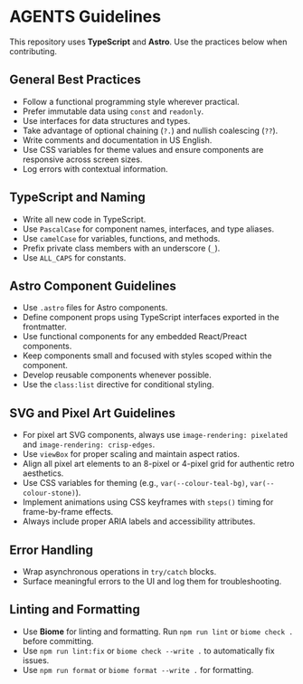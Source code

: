 # AGENTS Guidelines

This repository uses **TypeScript** and **Astro**. Use the practices below when contributing.

## General Best Practices

- Follow a functional programming style wherever practical.
- Prefer immutable data using `const` and `readonly`.
- Use interfaces for data structures and types.
- Take advantage of optional chaining (`?.`) and nullish coalescing (`??`).
- Write comments and documentation in US English.
- Use CSS variables for theme values and ensure components are responsive across screen sizes.
- Log errors with contextual information.

## TypeScript and Naming

- Write all new code in TypeScript.
- Use `PascalCase` for component names, interfaces, and type aliases.
- Use `camelCase` for variables, functions, and methods.
- Prefix private class members with an underscore (`_`).
- Use `ALL_CAPS` for constants.

## Astro Component Guidelines

- Use `.astro` files for Astro components.
- Define component props using TypeScript interfaces exported in the frontmatter.
- Use functional components for any embedded React/Preact components.
- Keep components small and focused with styles scoped within the component.
- Develop reusable components whenever possible.
- Use the `class:list` directive for conditional styling.

## SVG and Pixel Art Guidelines

- For pixel art SVG components, always use `image-rendering: pixelated` and `image-rendering: crisp-edges`.
- Use `viewBox` for proper scaling and maintain aspect ratios.
- Align all pixel art elements to an 8-pixel or 4-pixel grid for authentic retro aesthetics.
- Use CSS variables for theming (e.g., `var(--colour-teal-bg)`, `var(--colour-stone)`).
- Implement animations using CSS keyframes with `steps()` timing for frame-by-frame effects.
- Always include proper ARIA labels and accessibility attributes.

## Error Handling

- Wrap asynchronous operations in `try/catch` blocks.
- Surface meaningful errors to the UI and log them for troubleshooting.

## Linting and Formatting

- Use **Biome** for linting and formatting. Run `npm run lint` or `biome check .` before committing.
- Use `npm run lint:fix` or `biome check --write .` to automatically fix issues.
- Use `npm run format` or `biome format --write .` for formatting.
